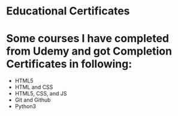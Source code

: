 # Educational Certificates 
# Some courses I have completed from Udemy and got Completion Certificates in following:
+ HTML5
+ HTML and CSS
+ HTML5, CSS, and JS
+ Git and Github
+ Python3

